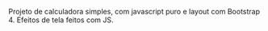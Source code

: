 Projeto de calculadora simples, com javascript puro e layout com Bootstrap 4. 
Efeitos de tela feitos com JS. 
